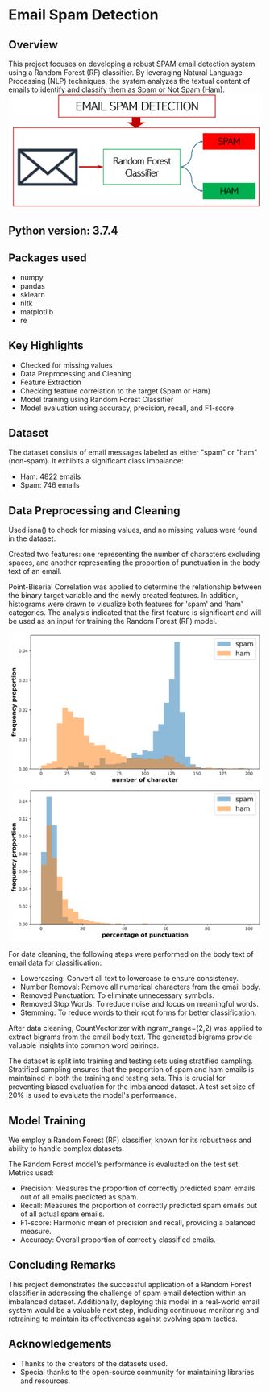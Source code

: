 # Email Spam Detection
## Overview
This project focuses on developing a robust SPAM email detection system using a Random Forest (RF) classifier. By leveraging Natural Language Processing (NLP) techniques, the system analyzes the textual content of emails to identify and classify them as Spam or Not Spam (Ham).
![image alt](https://github.com/adeyie/Email-Spam-Detection/blob/4ac767a78cb37040241a5a437becd4598a43adec/Email%20SPAM.PNG)

## Python version: 3.7.4
## Packages used
* numpy
* pandas
* sklearn
* nltk
* matplotlib
* re

## Key Highlights
* Checked for missing values
* Data Preprocessing and Cleaning
* Feature Extraction
* Checking feature correlation to the target (Spam or Ham)
* Model training using Random Forest Classifier
* Model evaluation using accuracy, precision, recall, and F1-score


## Dataset
The dataset consists of email messages labeled as either "spam" or "ham" (non-spam). It exhibits a significant class imbalance:
* Ham: 4822 emails
* Spam: 746 emails

## Data Preprocessing and Cleaning
Used isna() to check for missing values, and no missing values were found in the dataset.

Created two features: one representing the number of characters excluding spaces, and another representing the proportion of punctuation in the body text of an email.

Point-Biserial Correlation was applied to determine the relationship between the binary target variable and the newly created features. In addition, histograms were drawn to visualize both features for 'spam' and 'ham' categories. The analysis indicated that the first feature is significant and will be used as an input for training the Random Forest (RF) model.

![image alt](https://github.com/adeyie/Email-Spam-Detection/blob/b6119bb3010486fe20cc763a7f248070d3aeaa22/word_count.png)
![image alt](https://github.com/adeyie/Email-Spam-Detection/blob/28d77c73cefa444a7b10090652f0d79b37cc144a/punc_prop.png)

For data cleaning, the following steps were performed on the body text of email data for classification:

- Lowercasing: Convert all text to lowercase to ensure consistency.
- Number Removal: Remove all numerical characters from the email body.
- Removed Punctuation: To eliminate unnecessary symbols.
- Removed Stop Words: To reduce noise and focus on meaningful words.
- Stemming: To reduce words to their root forms for better classification.

After data cleaning, CountVectorizer with ngram_range=(2,2) was applied to extract bigrams from the email body text. The generated bigrams provide valuable insights into common word pairings.

The dataset is split into training and testing sets using stratified sampling. Stratified sampling ensures that the proportion of spam and ham emails is maintained in both the training and testing sets. This is crucial for preventing biased evaluation for the imbalanced dataset. A test set size of 20% is used to evaluate the model's performance.

## Model Training
We employ a Random Forest (RF) classifier, known for its robustness and ability to handle complex datasets. 

The Random Forest model's performance is evaluated on the test set. Metrics used: 
* Precision: Measures the proportion of correctly predicted spam emails out of all emails predicted as spam. 
* Recall: Measures the proportion of correctly predicted spam emails out of all actual spam emails. 
* F1-score: Harmonic mean of precision and recall, providing a balanced measure. 
* Accuracy: Overall proportion of correctly classified emails.

## Concluding Remarks
This project demonstrates the successful application of a Random Forest classifier in addressing the challenge of spam email detection within an imbalanced dataset. Additionally, deploying this model in a real-world email system would be a valuable next step, including continuous monitoring and retraining to maintain its effectiveness against evolving spam tactics.

## Acknowledgements
* Thanks to the creators of the datasets used.
* Special thanks to the open-source community for maintaining libraries and resources.


